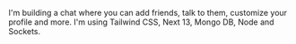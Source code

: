 I'm building a chat where you can add friends, talk to them, customize your profile and more. I'm using Tailwind CSS, Next 13, Mongo DB, Node and Sockets.
